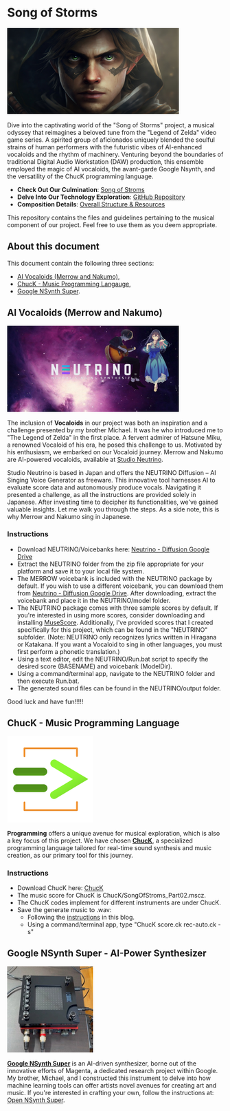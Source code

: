 # Song of Storms
[<img src="images/SongOfStorms_Link.jpeg" width="400" height="200">](https://youtu.be/WxbQ2BDVnvQ)

Dive into the captivating world of the "Song of Storms" project, a musical odyssey that reimagines a beloved tune from the "Legend of Zelda" video game series. A spirited group of aficionados uniquely blended the soulful strains of human performers with the futuristic vibes of AI-enhanced vocaloids and the rhythm of machinery. Venturing beyond the boundaries of traditional Digital Audio Workstation (DAW) production, this ensemble employed the magic of AI vocaloids, the avant-garde Google Nsynth, and the versatility of the ChucK programming language. 

- **Check Out Our Culmination**: [Song of Stroms](https://youtu.be/WxbQ2BDVnvQ)
- **Delve Into Our Technology Exploration**: [GitHub Repository](https://github.com/JeffreyLuo333/SongOfStorms)
- **Composition Details**: [Overall Structure & Resources](https://github.com/JeffreyLuo333/SongOfStorms/blob/main/SongOfStorms.pdf)

This repository contains the files and guidelines pertaining to the musical component of our project. Feel free to use them as you deem appropriate.

## About this document

This document contain the following three sections:
- <a href="#ai-vocaloids-merrow-and-nakumo">AI Vocaloids (Merrow and Nakumo)</a>,
- <a href="#chuck">ChucK - Music Programming Langauge</a>,
- <a href="#nsynth">Google NSynth Super</a>.

## AI Vocaloids (Merrow and Nakumo)
[<img src="images/Vocaloids.jpg" width="400" height="200">](https://studio-neutrino.com/)

The inclusion of __Vocaloids__ in our project was both an inspiration and a challenge presented by my brother Michael. It was he who introduced me to "The Legend of Zelda" in the first place. A fervent admirer of Hatsune Miku, a renowned Vocaloid of his era, he posed this challenge to us. Motivated by his enthusiasm, we embarked on our Vocaloid journey.
Merrow and Nakumo are AI-powered vocaloids, available at [Studio Neutrino](https://studio-neutrino.com/).

Studio Neutrino is based in Japan and offers the NEUTRINO Diffusion – AI Singing Voice Generator as freeware. This innovative tool harnesses AI to evaluate score data and autonomously produce vocals. Navigating it presented a challenge, as all the instructions are provided solely in Japanese. After investing time to decipher its functionalities, we've gained valuable insights. Let me walk you through the steps. As a side note, this is why Merrow and Nakumo sing in Japanese.

### Instructions
- Download NEUTRINO/Voicebanks here: [Neutrino - Diffusion Google Drive](https://drive.google.com/drive/folders/1cDicMle0z0y6zRLbQp3dD2kI-Zn21YHC)
- Extract the NEUTRINO folder from the zip file appropriate for your platform and save it to your local file system. 
- The MERROW voicebank is included with the NEUTRINO package by default. If you wish to use a different voicebank, you can download them from [Neutrino - Diffusion Google Drive](https://drive.google.com/drive/folders/1cDicMle0z0y6zRLbQp3dD2kI-Zn21YHC). After downloading, extract the voicebank and place it in the NEUTRINO/model folder.
- The NEUTRINO package comes with three sample scores by default. If you're interested in using more scores, consider downloading and installing [MuseScore](https://musescore.com/dashboard). Additionally, I've provided scores that I created specifically for this project, which can be found in the "NEUTRINO" subfolder. (Note: NEUTRINO only recognizes lyrics written in Hiragana or Katakana. If you want a Vocaloid to sing in other languages, you must first perform a phonetic translation.)
- Using a text editor, edit the NEUTRINO/Run.bat script to specify the desired score (BASENAME) and voicebank (ModelDir).
- Using a command/terminal app, navigate to the NEUTRINO folder and then execute Run.bat.
- The generated sound files can be found in the NEUTRINO/output folder.

Good luck and have fun!!!!!

<h2 id="chuck">ChucK - Music Programming Language</h2>

[<img src="images/ChucK-logo2023w.png" width="200" height="200">](https://ChucK.stanford.edu/)

__Programming__ offers a unique avenue for musical exploration, which is also a key focus of this project. We have chosen [__ChucK__](https://ChucK.stanford.edu/), a specialized programming language tailored for real-time sound synthesis and music creation, as our primary tool for this journey.

### Instructions
- Download ChucK here: [ChucK](https://ChucK.stanford.edu/)
- The music score for ChucK is ChucK/SongOfStroms_Part02.mscz.
- The ChucK codes implement for different instruments are under ChucK.
- Save the generate music to .wav: 
  - Following the [instructions](http://learningChucK.blogspot.com/2012/05/saving-to-wav-files.html) in this blog.
  - Using a command/terminal app, type "ChucK score.ck rec-auto.ck -s" 

<h2 id="nsynth">Google NSynth Super - AI-Power Synthesizer</h2>

[<img src="images/GoogleNSynth.jpg" width="200" height="200">](https://nsynthsuper.withgoogle.com/)

[__Google NSynth Super__](https://nsynthsuper.withgoogle.com/) is an AI-driven synthesizer, borne out of the innovative efforts of Magenta, a dedicated research project within Google. My brother, Michael, and I constructed this instrument to delve into how machine learning tools can offer artists novel avenues for creating art and music. If you're interested in crafting your own, follow the instructions at: [Open NSynth Super](https://github.com/googlecreativelab/open-nsynth-super).

